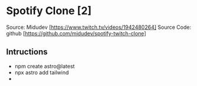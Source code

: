 # Spotify Clone [2]

 Source: Midudev [https://www.twitch.tv/videos/1942480264]
 Source Code: github [https://github.com/midudev/spotify-twitch-clone]

## Intructions

  - npm create astro@latest
  - npx astro add tailwind
  - 